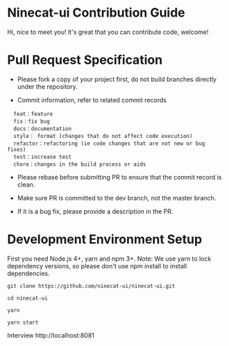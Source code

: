 # Ninecat-ui Contribution Guide

Hi, nice to meet you! It's great that you can contribute code, welcome!

# Pull Request Specification

- Please fork a copy of your project first, do not build branches directly under the repository.

- Commit information, refer to related commit records

```
  feat：feature
  fix：fix bug
  docs：documentation
  style： format (changes that do not affect code execution)
  refactor：refactoring (ie code changes that are not new or bug fixes)
  test：increase test
  chore：changes in the build process or aids
```

- Please rebase before submitting PR to ensure that the commit record is clean.

- Make sure PR is committed to the dev branch, not the master branch.

- If it is a bug fix, please provide a description in the PR.

# Development Environment Setup

First you need Node.js 4+, yarn and npm 3+. Note: We use yarn to lock dependency versions, so please don't use npm install to install dependencies.

`git clone https://github.com/ninecat-ui/ninecat-ui.git`

`cd ninecat-ui`

`yarn`

`yarn start`

Interview http://localhost:8081